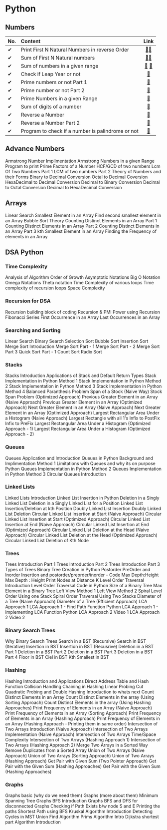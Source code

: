 # Python
## Numbers
| No.| Content| Link|
|:---|:---|:---:|
|✔|Print First N Natural Numbers in reverse Order|[📂](100Numbers/01ProblemPart1.py)[📂](100Numbers/01ProblemPart2.py)|
|✔|Sum of First N Natural numbers|[📂](100Numbers/02Problem.py)[📂](100Numbers/02Problem2.py)|
|✔|Sum of numbers in a given range|[📂](100Numbers/03problem1.py) [📂](100Numbers/03Problem2.py)|
|✔|Check if Leap Year or not|[📂](100Numbers/04problem.py)|
|✔|Prime numbers or not Part 1|[📂](100Numbers/05Problem.py)|
|✔|Prime number or not Part 2|[📂](100Numbers/06Problem.py)|
|✔|Prime Numbers in a given Range|[📂](100Numbers/07Problem.py)|
|✔|Sum of digits of a number|[📂](100Numbers/08Problem.py)|
|✔|Reverse a Number|[📂](100Numbers/09Problem.py)|
|✔|Reverse a Number Part 2|[📂](100Numbers/10Problem.py)|
|✔|Program to check if a number is palindrome or not|[📂](100Numbers/11Problem.py)|


## Advance Numbers

Armstrong Number Implimentation 
Armstrong Numbers in a given Range
Program to print Prime Factors of a Number
HCF/GCD of two numbers
Lcm Of Two Numbers Part 1 
LCM of two numbers Part 2
Theory of Numbers and their Forms
Binary to Decimal Conversion
Octal to Decimal Coversion
HexaDecimal to Decimal Conversion
Decimal to Binary Conversion
Decimal to Octal Conversion
Decimal to HexaDecimal Conversion 

## Arrays

Linear Search
Smallest Element in an Array
Find second smallest element in an Array
Bubble Sort Theory
Counting Distinct Elements in an Array Part 1
Counting Distinct Elements in an Array Part 2
Counting Distinct Elements in an Array Part 3
kth Smallest Element in an Array
Finding the Frequency of elements in an Array

## DSA Python

### Time Complexity
  Analysis of Algorithm
  Order of Growth
  Asymptotic Notations
  Big O Notation
  Omega Notations
  Theta notation
  Time Complexity of various loops
  Time complexity of recursion loops
  Space Complexity

### Recursion for DSA
  Recursion building block of coding
  Recursion & PMI
  Power using Recursion
  Fibonacci Series
  First Occurrence in an Array
  Last Occurrences in an Array
  
### Searching and Sorting
  Linear Search
  Binary Search
  Selection Sort
  Bubble Sort
  Insertion Sort
  Merge Sort Introduction
  Merge Sort Part - 1
  Merge Sort Part - 2
  Merge Sort Part 3
  Quick Sort Part - 1
  Count Sort
  Radix Sort

### Stacks
Stacks Introduction
Applications of Stack and Default Return Types
Stack Implementation in Python Method 1
Stack Implementation in Python Method 2
Stack Implementation in Python Method 3
Stack Implementation in Python Method 4
Balanced Paranthesis Problem
Span of a Stock (Naive Way)
Stock Span Problem (Optimized Approach)
Previous Greater Element in an Array (Naive Approach)
Previous Greater Element in an Array (Optimized Approach)
Next Greater Element in an Array (Naive Approach)
Next Greater Element in an Array (Optimized Approach)
Largest Rectangular Area Under a Histogram (Naive Approach)
Largest Rectangle with all 1's
Infix to PostFix
Infix to PreFix
Largest Rectangular Area Under a Histogram (Optimized Approach - 1)
Largest Rectangular Area Under a Histogram (Optimized Approach - 2)

### Queues
Queues Application and Introduction
Queues in Python Background and Implimentation Method 1
Limitations with Queues and why its on purpose Python
Queues Implementation in Python Method 2
Queues Implementation in Python Method 3
Circular Queues Introduction

### Linked Lists
Linked Lists Introduction
Linked List Insertion in Python
Deletion in a Singly Linked List
Deletion in a Singly Linked List for a Position
Linked List Insertion/Deletion at kth Position
Doubly Linked List Insertion
Doubly Linked List Deletion
Circular Linked List Insertion at Start (Naive Approach)
Circular Linked List Insertion at Start (Optimized Approach)
Circular Linked List Insertion at End (Naive Approach)
Circular Linked List Insertion at End (Optimized Approach)
Circular Linked List Deletion at the Head (Naive Approach)
Circular Linked List Deletion at the Head (Optimized Approach)
Circular Linked List Deletion of Kth Node

### Trees
Trees Introduction Part 1
Trees Introduction Part 2
Trees Introduction Part 3
Types of Trees
Binary Tree Creation in Python
Postorder
PreOrder and Inorder
Insertion and postorder/preorder/inorder - Code
Max Depth:Height
Max Depth : Height 
Print Nodes at Distance K
Level Order Traversal Introduction
Level Order Traversal Code in Python
Size of a Binary Tree
Max Element in a Binary Tree
Left View Method 1
Left View Method 2
Spiral Level Order Using one Stack
Spiral Order Traversal Using Two Stacks
Diameter of a Tree (Naive Approach)
Diameter of a Tree (Efficient Approach)
LCA Approach 1
LCA Approach 1 - Find Path Function Python
LCA Approach 1 - Implementing LCA Function Python
LCA Approach 2 Video 1
LCA Approach 2 Video 2

### Binary Search Trees
Why Binary Search Trees
Search in a BST (Recursive)
Search in BST (Iterative)
Insertion in BST
Insertion in BST (Recusrive)
Deletion in a BST Part 1
Deletion in a BST Part 2
Deletion in a BST Part 3
Deletion in a BST Part 4
Floor in BST
Ciel in BST
Kth Smallest in BST

### Hashing 
Hashing Introduction and Applications
Direct Address Table and Hash Function
Collision Handling
Chaining in Hashing
Linear Probing Cut
Quadratic Probing and Double Hashing
Introduction to whats next
Count Distinct Elements in an Array
Count Distinct Elements in the array (Using Sorting Approach)
Count Distinct Elements in the array (Using Hashing Approaches)
Print Frequency of Elements in an Array (Naive Approach)
Print Frequency of Elements in an Array (Sorting Approach)
Print Frequency of Elements in an Array (Hashing Approach)
Print Frequency of Elements in an Array (Hashing Approach - Printing them in same order)
Intersection of Two Arrays Introduction (Naive Approach)
Intersection of Two Arrays Implementation (Naive Approach)
Intersection of Two Arrays Time/Space Complexity
Intersection of Two Arrays (Hashing Approach 1)
Intersection of Two Arrays (Hashing Approach 2)
Merge Two Arrays in a Sorted Way
Remove Duplicates from a Sorted Array
Union of Two Arrays (Naive Approach)
Union of Two Arrays (Sorting Approach)
Union of Two Arrays (Hashing Approach)
Get Pair with Given Sum (Two Pointer Approach)
Get Pair with the Given Sum (Hashing Approaches)
Get Pair with the Given Sum (Hashing Approaches)

### Graphs
  Graphs basic (why do we need them)
  Graphs (more about them)
  Minimum Spanning Tree
  Graphs BFS Introduction
  Graphs BFS and DFS for disconnected Graphs
  Checking if Path Exists b/w node S and E
  Printing the paths
  Shortest Path using BFS
  Kruskal Algorithm Introduction
  Detecting Cycles in MST
  Union Find Algorithm
  Prims Algorithm Intro
  Dijkstra shortest part Algorithm Introduction







